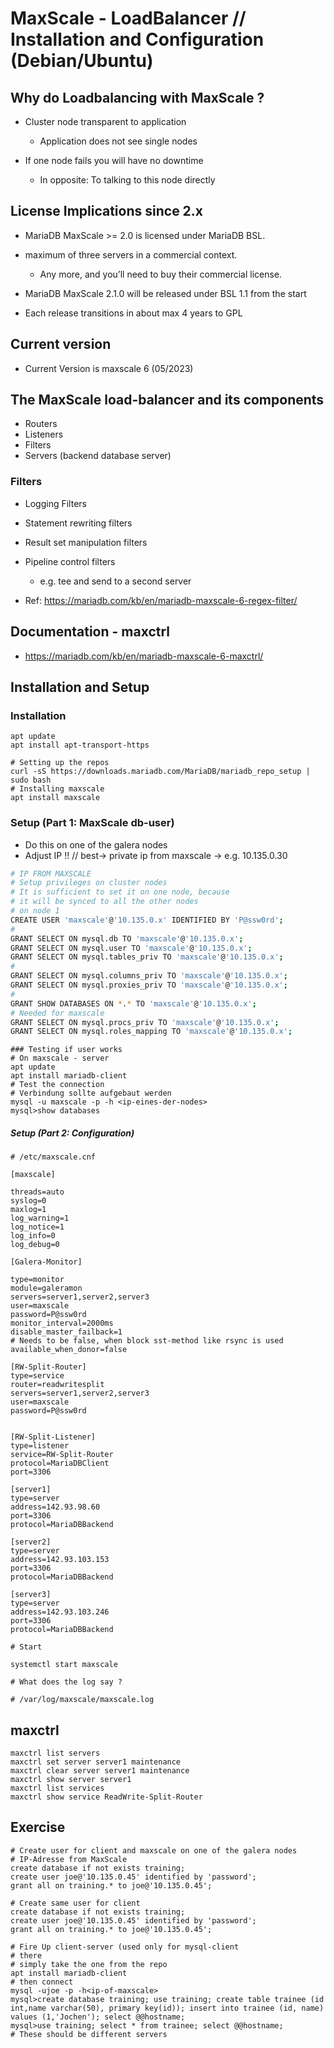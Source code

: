# MaxScale - LoadBalancer // Installation and Configuration (Debian/Ubuntu)

##  Why do Loadbalancing with MaxScale ?


*  Cluster node transparent to application 
    * Application does not see single nodes 

*  If one node fails you will have no downtime 
    * In opposite: To talking to this node directly 

## License Implications since 2.x

*  MariaDB MaxScale >= 2.0 is licensed under MariaDB BSL.

*  maximum of three servers in a commercial context. 
    * Any more, and you’ll need to buy their commercial license.

*  MariaDB MaxScale 2.1.0 will be released under BSL 1.1 from the start

*  Each release transitions in about max 4 years to GPL 


## Current version 

  * Current Version is maxscale 6 (05/2023)

## The MaxScale load-balancer and its components

*  Routers 
*  Listeners 
*  Filters
*  Servers (backend database server)

###  Filters

*  Logging Filters
*  Statement rewriting filters
*  Result set manipulation filters 
*  Pipeline control filters
    * e.g. tee and send to a second server

*  Ref: https://mariadb.com/kb/en/mariadb-maxscale-6-regex-filter/

## Documentation - maxctrl 

  * https://mariadb.com/kb/en/mariadb-maxscale-6-maxctrl/


## Installation and Setup

### Installation
	
```
apt update
apt install apt-transport-https

# Setting up the repos 
curl -sS https://downloads.mariadb.com/MariaDB/mariadb_repo_setup | sudo bash
# Installing maxscale
apt install maxscale
```

### Setup (Part 1: MaxScale db-user)

  * Do this on one of the galera nodes 
  * Adjust IP !! // best-> private ip from maxscale  -> e.g. 10.135.0.30

```bash
# IP FROM MAXSCALE
# Setup privileges on cluster nodes
# It is sufficient to set it on one node, because 
# it will be synced to all the other nodes
# on node 1 
CREATE USER 'maxscale'@'10.135.0.x' IDENTIFIED BY 'P@ssw0rd';
#
GRANT SELECT ON mysql.db TO 'maxscale'@'10.135.0.x';
GRANT SELECT ON mysql.user TO 'maxscale'@'10.135.0.x';
GRANT SELECT ON mysql.tables_priv TO 'maxscale'@'10.135.0.x';
#
GRANT SELECT ON mysql.columns_priv TO 'maxscale'@'10.135.0.x';
GRANT SELECT ON mysql.proxies_priv TO 'maxscale'@'10.135.0.x';
#
GRANT SHOW DATABASES ON *.* TO 'maxscale'@'10.135.0.x';
# Needed for maxscale 
GRANT SELECT ON mysql.procs_priv TO 'maxscale'@'10.135.0.x';
GRANT SELECT ON mysql.roles_mapping TO 'maxscale'@'10.135.0.x';
```

```
### Testing if user works 
# On maxscale - server 
apt update 
apt install mariadb-client 
# Test the connection 
# Verbindung sollte aufgebaut werden 
mysql -u maxscale -p -h <ip-eines-der-nodes>
mysql>show databases 
```

##### Setup (Part 2: Configuration)

```
# /etc/maxscale.cnf

[maxscale]

threads=auto
syslog=0
maxlog=1
log_warning=1
log_notice=1
log_info=0
log_debug=0

[Galera-Monitor]

type=monitor
module=galeramon
servers=server1,server2,server3
user=maxscale
password=P@ssw0rd
monitor_interval=2000ms
disable_master_failback=1
# Needs to be false, when block sst-method like rsync is used
available_when_donor=false 

[RW-Split-Router]
type=service
router=readwritesplit
servers=server1,server2,server3
user=maxscale
password=P@ssw0rd


[RW-Split-Listener]
type=listener
service=RW-Split-Router
protocol=MariaDBClient
port=3306

[server1]
type=server
address=142.93.98.60
port=3306
protocol=MariaDBBackend

[server2]
type=server
address=142.93.103.153
port=3306
protocol=MariaDBBackend

[server3]
type=server
address=142.93.103.246
port=3306
protocol=MariaDBBackend
```

```
# Start

systemctl start maxscale  
```


```
# What does the log say ? 

# /var/log/maxscale/maxscale.log 
```

## maxctrl 

```
maxctrl list servers
maxctrl set server server1 maintenance
maxctrl clear server server1 maintenance
maxctrl show server server1
maxctrl list services 
maxctrl show service ReadWrite-Split-Router 
```

## Exercise 

```
# Create user for client and maxscale on one of the galera nodes 
# IP-Adresse from MaxScale 
create database if not exists training; 
create user joe@'10.135.0.45' identified by 'password';
grant all on training.* to joe@'10.135.0.45'; 
```

```
# Create same user for client 
create database if not exists training; 
create user joe@'10.135.0.45' identified by 'password';
grant all on training.* to joe@'10.135.0.45'; 

```

```
# Fire Up client-server (used only for mysql-client 
# there
# simply take the one from the repo 
apt install mariadb-client 
# then connect 
mysql -ujoe -p -h<ip-of-maxscale>
mysql>create database training; use training; create table trainee (id int,name varchar(50), primary key(id)); insert into trainee (id, name) values (1,'Jochen'); select @@hostname;
mysql>use training; select * from trainee; select @@hostname;
# These should be different servers 
```
